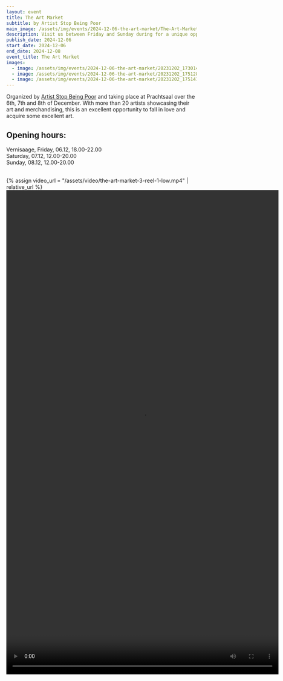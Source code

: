 ```yaml
---
layout: event
title: The Art Market
subtitle: by Artist Stop Being Poor
main_image: /assets/img/events/2024-12-06-the-art-market/The-Art-Market-4-poster.webp
description: Visit us between Friday and Sunday during for a unique opportunity to meet artists and buy unique presents for friends and family.
publish_date: 2024-12-06
start_date: 2024-12-06
end_date: 2024-12-08
event_title: The Art Market
images: 
  - image: /assets/img/events/2024-12-06-the-art-market/20231202_173014_Original-scaled.webp
  - image: /assets/img/events/2024-12-06-the-art-market/20231202_175128_Original-768x1024.webp
  - image: /assets/img/events/2024-12-06-the-art-market/20231202_175141_Original-768x1024.webp
---
```



Organized by [Artist Stop Being Poor](https://artiststopbeingpoor.club/the-art-market/) and taking place at Prachtsaal over the 6th, 7th and 8th of December. With more than 20 artists showcasing their art and merchandising, this is an excellent opportunity to fall in love and acquire some excellent art.

## Opening hours:
Vernisaage, Friday, 06.12, 18.00-22.00<br>
Saturday, 07.12, 12.00-20.00<br>
Sunday, 08.12, 12.00-20.00<br>
<br>

{% assign video_url = "/assets/video/the-art-market-3-reel-1-low.mp4" | relative_url %}
<video width="720" height="1280" controls>
  <source src="{{ video_url }}" type="video/mp4">
  Your browser does not support the video tag.
</video>
